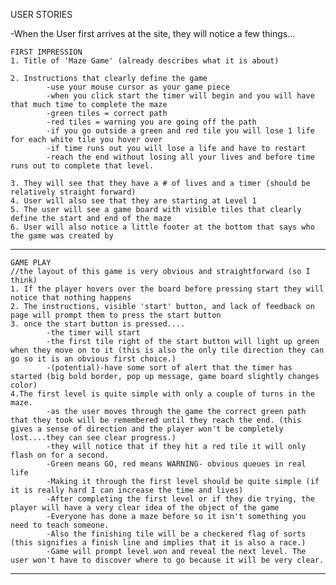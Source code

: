 USER STORIES

-When the User first arrives at the site, they will notice a few things...

	FIRST IMPRESSION
	1. Title of 'Maze Game' (already describes what it is about)

	2. Instructions that clearly define the game
			-use your mouse cursor as your game piece
			-when you click start the timer will begin and you will have that much time to complete the maze
			-green tiles = correct path
			-red tiles = warning you are going off the path
			-if you go outside a green and red tile you will lose 1 life for each white tile you hover over
			-if time runs out you will lose a life and have to restart
			-reach the end without losing all your lives and before time runs out to complete that level.

	3. They will see that they have a # of lives and a timer (should be relatively straight forward)
	4. User will also see that they are starting at Level 1
	5. The user will see a game board with visible tiles that clearly define the start and end of the maze
	6. User will also notice a little footer at the bottom that says who the game was created by
--------------------------------------------------------------------------------------------------------

	GAME PLAY
	//the layout of this game is very obvious and straightforward (so I think)
	1. If the player hovers over the board before pressing start they will notice that nothing happens
	2. The instructions, visible 'start' button, and lack of feedback on page will prompt them to press the start button
	3. once the start button is pressed....
			-the timer will start 
			-the first tile right of the start button will light up green when they move on to it (this is also the only tile direction they can go so it is an obvious first choice.)
			-(potential)-have some sort of alert that the timer has started (big bold border, pop up message, game board slightly changes color)
	4.The first level is quite simple with only a couple of turns in the maze.
			-as the user moves through the game the correct green path that they took will be remembered until they reach the end. (this gives a sense of direction and the player won't be completely lost....they can see clear progress.)
			-they will notice that if they hit a red tile it will only flash on for a second.
			-Green means GO, red means WARNING- obvious queues in real life
			-Making it through the first level should be quite simple (if it is really hard I can increase the time and lives)
			-After completing the first level or if they die trying, the player will have a very clear idea of the object of the game
			-Everyone has done a maze before so it isn't something you need to teach someone.
			-Also the finishing tile will be a checkered flag of sorts (this signifies a finish line and implies that it is also a race.)
			-Game will prompt level won and reveal the next level. The user won't have to discover where to go because it will be very clear.
--------------------------------------------------------------------------------------------------------
